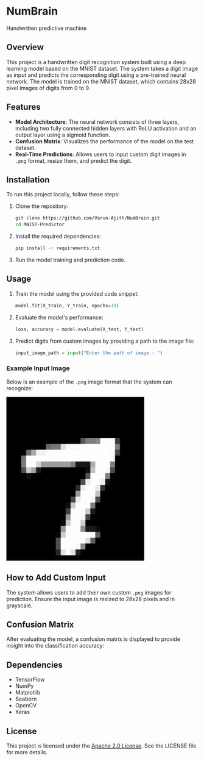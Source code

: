 # NumBrain
Handwritten predictive machine


## Overview

This project is a handwritten digit recognition system built using a deep learning model based on the MNIST dataset. The system takes a digit image as input and predicts the corresponding digit using a pre-trained neural network. The model is trained on the MNIST dataset, which contains 28x28 pixel images of digits from 0 to 9.

## Features

- **Model Architecture**: The neural network consists of three layers, including two fully connected hidden layers with ReLU activation and an output layer using a sigmoid function.
- **Confusion Matrix**: Visualizes the performance of the model on the test dataset.
- **Real-Time Predictions**: Allows users to input custom digit images in `.png` format, resize them, and predict the digit.

## Installation

To run this project locally, follow these steps:

1. Clone the repository:
    ```bash
    git clone https://github.com/Varun-Ajith/NumBrain.git
    cd MNIST-Predictor
    ```

2. Install the required dependencies:
    ```bash
    pip install -r requirements.txt
    ```

3. Run the model training and prediction code.

## Usage

1. Train the model using the provided code snippet:
    ```python
    model.fit(X_train, Y_train, epochs=10)
    ```

2. Evaluate the model's performance:
    ```python
    loss, accuracy = model.evaluate(X_test, Y_test)
    ```

3. Predict digits from custom images by providing a path to the image file:
    ```python
    input_image_path = input("Enter the path of image : ")
    ```

### Example Input Image

Below is an example of the `.png` image format that the system can recognize:

![Example Image](example.png)

## How to Add Custom Input

The system allows users to add their own custom `.png` images for prediction. Ensure the input image is resized to 28x28 pixels and in grayscale.

## Confusion Matrix
After evaluating the model, a confusion matrix is displayed to provide insight into the classification accuracy:


## Dependencies
- TensorFlow
- NumPy
- Matplotlib
- Seaborn
- OpenCV
- Keras

## License
This project is licensed under the [Apache 2.0 License](LICENSE). See the LICENSE file for more details.
